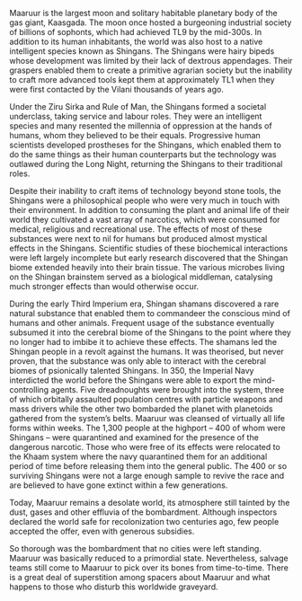 
Maaruur is the largest moon and solitary habitable planetary body of the gas giant, Kaasgada. The moon once hosted a burgeoning industrial society of billions of sophonts, which had achieved TL9 by the mid-300s. In addition to its human inhabitants, the world was also host to a native intelligent species known as Shingans. The Shingans were hairy bipeds whose development was limited by their lack of dextrous appendages. Their graspers enabled them to create a primitive agrarian society but the inability to craft more advanced tools kept them at approximately TL1 when they were first contacted by the Vilani thousands of years ago.

Under the Ziru Sirka and Rule of Man, the Shingans formed a societal underclass, taking service and labour roles. They were an intelligent species and many resented the millennia of oppression at the hands of humans, whom they believed to be their equals. Progressive human scientists developed prostheses for the Shingans, which enabled them to do the same things as their human counterparts but the technology was outlawed during the Long Night, returning the Shingans to their traditional roles.

Despite their inability to craft items of technology beyond stone tools, the Shingans were a philosophical people who were very much in touch with their environment. In addition to consuming the plant and animal life of their world they cultivated a vast array of narcotics, which were consumed for medical, religious and recreational use. The effects of most of these substances were next to nil for humans but produced almost mystical effects in the Shingans. Scientific studies of these biochemical interactions were left largely incomplete but early research discovered that the Shingan biome extended heavily into their brain tissue. The various microbes living on the Shingan brainstem served as a biological middleman, catalysing much stronger effects than would otherwise occur.

During the early Third Imperium era, Shingan shamans discovered a rare natural substance that enabled them to commandeer the conscious mind of humans and other animals. Frequent usage of the substance eventually subsumed it into the cerebral biome of the Shingans to the point where they no longer had to imbibe it to achieve these effects. The shamans led the Shingan people in a revolt against the humans. It was theorised, but never proven, that the substance was only able to interact with the cerebral biomes of psionically talented Shingans. In 350, the Imperial Navy interdicted the world before the Shingans were able to export the mind-controlling agents. Five dreadnoughts were brought into the system, three of which orbitally assaulted population centres with particle weapons and mass drivers while the other two bombarded the planet with planetoids gathered from the system’s belts. Maaruur was cleansed of virtually all life forms within weeks. The 1,300 people at the highport – 400 of whom were Shingans – were quarantined and examined for the presence of the dangerous narcotic. Those who were free of its effects were relocated to the Khaam system where the navy quarantined them for an additional period of time before releasing them into the general public. The 400 or so surviving Shingans were not a large enough sample to revive the race and are believed to have gone extinct within a few generations.

Today, Maaruur remains a desolate world, its atmosphere still tainted by the dust, gases and other effluvia of the bombardment. Although inspectors declared the world safe for recolonization two centuries ago, few people accepted the offer, even with generous subsidies.

So thorough was the bombardment that no cities were left standing. Maaruur was basically reduced to a primordial state. Nevertheless, salvage teams still come to Maaruur to pick over its bones from time-to-time. There is a great deal of superstition among spacers about Maaruur and what happens to those who disturb this worldwide graveyard.
